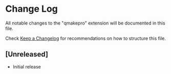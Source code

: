 # Change Log
All notable changes to the "qmakepro" extension will be documented in this file.

Check [Keep a Changelog](http://keepachangelog.com/) for recommendations on how to structure this file.

## [Unreleased]
- Initial release
